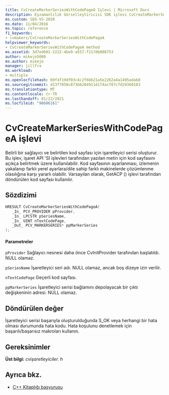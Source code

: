```yaml
---
title: CvCreateMarkerSeriesWithCodePageA Işlevi | Microsoft Docs
description: Eşzamanlılık Görselleştiricisi SDK işlevi CvCreateMarkerSeriesWithCodePageA (C Kitaplığı) için başvuru bilgilerine bakın.
ms.custom: SEO-VS-2020
ms.date: 11/04/2016
ms.topic: reference
f1_keywords:
- cvmakers/CvCreateMarkerSeriesWithCodePageA
helpviewer_keywords:
- CvCreateMarkerSeriesWithCodePageA method
ms.assetid: 3d7ed601-2222-4be9-a557-f217db008753
author: mikejo5000
ms.author: mikejo
manager: jillfra
ms.workload:
- multiple
ms.openlocfilehash: 69f4f19df03c4c2f6bb21a5e2262a4a1495adab8
ms.sourcegitcommit: d13f7050c873b6284911d1f4acf07cfd29360183
ms.translationtype: MT
ms.contentlocale: tr-TR
ms.lasthandoff: 01/22/2021
ms.locfileid: "98686161"
---
```

# <a name="cvcreatemarkerserieswithcodepagea-function"></a>CvCreateMarkerSeriesWithCodePageA işlevi
Belirli bir sağlayıcı ve belirtilen kod sayfası için işaretleyici serisi oluşturur. Bu işlev, işaret API 'SI işlevleri tarafından yazılan metin için kod sayfasını açıkça belirtmek üzere kullanılabilir. Kod sayfasının ayarlanması, izlemenin yakalanıp farklı yerel ayarlara/dile sahip farklı makinelerde çözümlenme olasılığına karşı yararlı olabilir. Varsayılan olarak, GetACP () işlevi tarafından döndürülen kod sayfası kullanılır.

## <a name="syntax"></a>Sözdizimi

```C
HRESULT CvCreateMarkerSeriesWithCodePageA(
   _In_ PCV_PROVIDER pProvider,
   _In_ LPCSTR pSeriesName,
   _In_ UINT nTextCodePage,
   _Out_ PCV_MARKERSERIES* ppMarkerSeries
);
```

#### <a name="parameters"></a>Parametreler
 `pProvider` Sağlayıcı nesnesi daha önce CvInitProvider tarafından başlatıldı. NULL olamaz.

 `pSeriesName` İşaretleyici seri adı. NULL olamaz, ancak boş dizeye izin verilir.

 `nTextCodePage` Geçerli kod sayfası.

 `ppMarkerSeries` İşaretleyici serisi bağlamını depolayacak bir çıktı değişkeninin adresi. NULL olamaz.

## <a name="return-value"></a>Döndürülen değer
 İşaretleyici serisi başarıyla oluşturulduğunda S_OK veya herhangi bir hata olması durumunda hata kodu. Hata koşulunu denetlemek için başarılı/başarısız makroları kullanın.

## <a name="requirements"></a>Gereksinimler
 **Üst bilgi:** *cvişaretleyiciler. h*

## <a name="see-also"></a>Ayrıca bkz.
- [C++ Kitaplığı başvurusu](../profiling/cpp-library-reference.md)